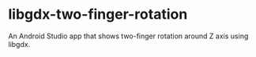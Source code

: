 # libgdx-two-finger-rotation
An Android Studio app that shows two-finger rotation around Z axis using libgdx.


